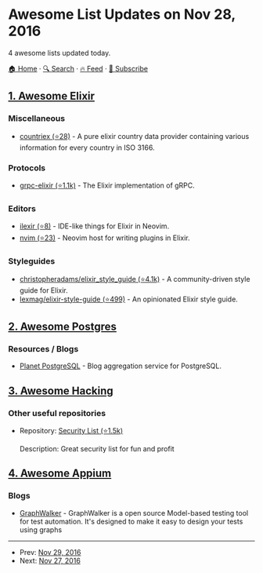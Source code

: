 # Awesome List Updates on Nov 28, 2016

4 awesome lists updated today.

[🏠 Home](/README.md) · [🔍 Search](https://test.trackawesomelist.com/search/) · [🔥 Feed](https://test.trackawesomelist.com/rss.xml) · [📮 Subscribe](https://trackawesomelist.us17.list-manage.com/subscribe?u=d2f0117aa829c83a63ec63c2f&id=36a103854c)



## [1. Awesome Elixir](/content/h4cc/awesome-elixir/README.md)

### Miscellaneous

*   [countriex (⭐28)](https://github.com/navinpeiris/countriex) - A pure elixir country data provider containing various information for every country in ISO 3166.

### Protocols

*   [grpc-elixir (⭐1.1k)](https://github.com/tony612/grpc-elixir) - The Elixir implementation of gRPC.

### Editors

*   [ilexir (⭐8)](https://github.com/dm1try/ilexir) - IDE-like things for Elixir in Neovim.
*   [nvim (⭐23)](https://github.com/dm1try/nvim) - Neovim host for writing plugins in Elixir.

### Styleguides

*   [christopheradams/elixir\_style\_guide (⭐4.1k)](https://github.com/christopheradams/elixir_style_guide) - A community-driven style guide for Elixir.
*   [lexmag/elixir-style-guide (⭐499)](https://github.com/lexmag/elixir-style-guide) - An opinionated Elixir style guide.

## [2. Awesome Postgres](/content/dhamaniasad/awesome-postgres/README.md)

### Resources / Blogs

*   [Planet PostgreSQL](https://planet.postgresql.org/) - Blog aggregation service for PostgreSQL.

## [3. Awesome Hacking](/content/Hack-with-Github/Awesome-Hacking/README.md)

### Other useful repositories

- Repository: [Security List (⭐1.5k)](https://github.com/zbetcheckin/Security_list)

  Description: Great security list for fun and profit



## [4. Awesome Appium](/content/SrinivasanTarget/awesome-appium/README.md)

### Blogs

*   [GraphWalker](http://graphwalker.github.io/appium-example/) - GraphWalker is a open source Model-based testing tool for test automation. It's designed to make it easy to design your tests using graphs

---

- Prev: [Nov 29, 2016](/content/2016/11/29/README.md)
- Next: [Nov 27, 2016](/content/2016/11/27/README.md)